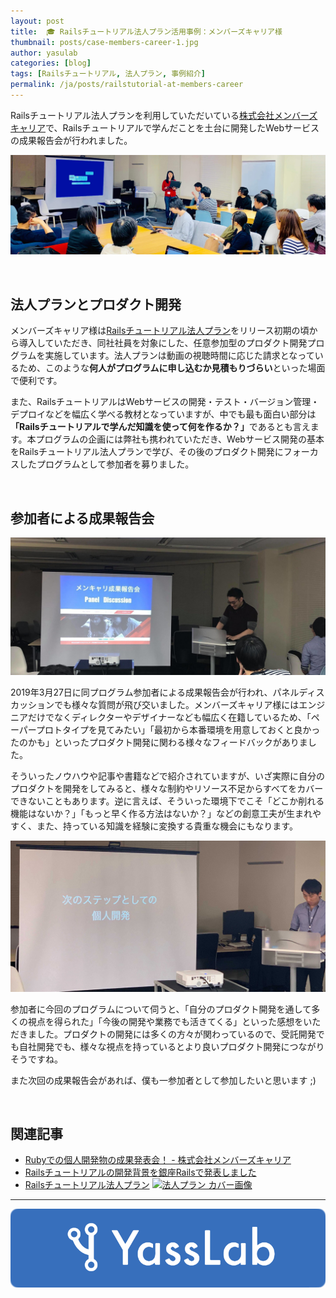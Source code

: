 ```yaml
---
layout: post
title:  🎓 Railsチュートリアル法人プラン活用事例：メンバーズキャリア様
thumbnail: posts/case-members-career-1.jpg
author: yasulab
categories: [blog]
tags: [Railsチュートリアル, 法人プラン, 事例紹介]
permalink: /ja/posts/railstutorial-at-members-career
---
```


Railsチュートリアル法人プランを利用していただいている[株式会社メンバーズキャリア](https://www.memberscareer.co.jp/)で、Railsチュートリアルで学んだことを土台に開発したWebサービスの成果報告会が行われました。

![オープニングの様子](/img/posts/members-career-opening.jpg)

<br>

## 法人プランとプロダクト開発

メンバーズキャリア様は[Railsチュートリアル法人プラン](https://railstutorial.jp/business)をリリース初期の頃から導入していただき、同社社員を対象にした、任意参加型のプロダクト開発プログラムを実施しています。法人プランは動画の視聴時間に応じた請求となっているため、このような<b>何人がプログラムに申し込むか見積もりづらい</b>といった場面で便利です。

また、RailsチュートリアルはWebサービスの開発・テスト・バージョン管理・デプロイなどを幅広く学べる教材となっていますが、中でも最も面白い部分は<b>「Railsチュートリアルで学んだ知識を使って何を作るか？」</b>であるとも言えます。本プログラムの企画には弊社も携われていただき、Webサービス開発の基本をRailsチュートリアル法人プランで学び、その後のプロダクト開発にフォーカスしたプログラムとして参加者を募りました。

<br>

## 参加者による成果報告会

![パネルディスカッション](/img/posts/members-career-discussion.jpg)

2019年3月27日に同プログラム参加者による成果報告会が行われ、パネルディスカッションでも様々な質問が飛び交いました。メンバーズキャリア様にはエンジニアだけでなくディレクターやデザイナーなども幅広く在籍しているため、「ペーパープロトタイプを見てみたい」「最初から本番環境を用意しておくと良かったのかも」といったプロダクト開発に関わる様々なフィードバックがありました。

そういったノウハウや記事や書籍などで紹介されていますが、いざ実際に自分のプロダクトを開発をしてみると、様々な制約やリソース不足からすべてをカバーできないこともあります。逆に言えば、そういった環境下でこそ「どこか削れる機能はないか？」「もっと早く作る方法はないか？」などの創意工夫が生まれやすく、また、持っている知識を経験に変換する貴重な機会にもなります。

![次のステップとしての個人開発](/img/posts/members-career-talk.jpg)

参加者に今回のプログラムについて伺うと、「自分のプロダクト開発を通して多くの視点を得られた」「今後の開発や業務でも活きてくる」といった感想をいただきました。プロダクトの開発には多くの方々が関わっているので、受託開発でも自社開発でも、様々な視点を持っているとより良いプロダクト開発につながりそうですね。

また次回の成果報告会があれば、僕も一参加者として参加したいと思います ;)

<br>

## 関連記事

- [Rubyでの個人開発物の成果発表会！ - 株式会社メンバーズキャリア ](https://www.wantedly.com/companies/memberscareer/post_articles/162098Ruby%E3%81%A7%E3%81%AE%E5%80%8B%E4%BA%BA%E9%96%8B%E7%99%BA%E7%89%A9%E3%81%AE%E6%88%90%E6%9E%9C%E7%99%BA%E8%A1%A8%E4%BC%9A%E3%81%AB%E3%80%81%E6%8A%80%E8%A1%93%E9%A1%A7%E5%95%8F%E3%81%AE%E5%AE%89%E5%B7%9D)
- [Railsチュートリアルの開発背景を銀座Railsで発表しました](https://yasslab.jp/ja/posts/railstutorial-at-ginza-rails)
- [Railsチュートリアル法人プラン](https://railstutorial.jp/business)
  [![法人プラン カバー画像](https://railstutorial.jp/images/business/main-img.jpg)](https://railstutorial.jp/business)

------

[![YassLab Inc.](/img/logos/800x200.png)](/)


